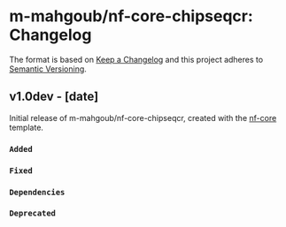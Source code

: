 # m-mahgoub/nf-core-chipseqcr: Changelog

The format is based on [Keep a Changelog](https://keepachangelog.com/en/1.0.0/)
and this project adheres to [Semantic Versioning](https://semver.org/spec/v2.0.0.html).

## v1.0dev - [date]

Initial release of m-mahgoub/nf-core-chipseqcr, created with the [nf-core](https://nf-co.re/) template.

### `Added`

### `Fixed`

### `Dependencies`

### `Deprecated`
